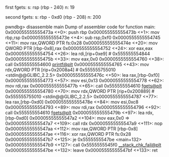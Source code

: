first fgets:
s: rsp (rbp - 240)
n: 19

second fgets:
s: rbp - 0xd0 (rbp - 208)
n: 200

pwndbg> disassemble main
Dump of assembler code for function main:
   0x000055555555473a <+0>:	push   rbp
   0x000055555555473b <+1>:	mov    rbp,rsp
   0x000055555555473e <+4>:	sub    rsp,0xf0
   0x0000555555554745 <+11>:	mov    rax,QWORD PTR fs:0x28
   0x000055555555474e <+20>:	mov    QWORD PTR [rbp-0x8],rax
   0x0000555555554752 <+24>:	xor    eax,eax
   0x0000555555554754 <+26>:	lea    rdi,[rip+0xe9]        # 0x555555554844
   0x000055555555475b <+33>:	mov    eax,0x0
   0x0000555555554760 <+38>:	call   0x555555554600 <printf@plt>
   0x0000555555554765 <+43>:	mov    rdx,QWORD PTR [rip+0x2008a4]        # 0x555555755010 <stdin@@GLIBC_2.2.5>
   0x000055555555476c <+50>:	lea    rax,[rbp-0xf0]
   0x0000555555554773 <+57>:	mov    esi,0x13
   0x0000555555554778 <+62>:	mov    rdi,rax
   0x000055555555477b <+65>:	call   0x555555554610 <fgets@plt>
   0x0000555555554780 <+70>:	mov    rdx,QWORD PTR [rip+0x200889]        # 0x555555755010 <stdin@@GLIBC_2.2.5>
   0x0000555555554787 <+77>:	lea    rax,[rbp-0xd0]
   0x000055555555478e <+84>:	mov    esi,0xc8
   0x0000555555554793 <+89>:	mov    rdi,rax
   0x0000555555554796 <+92>:	call   0x555555554610 <fgets@plt>
   0x000055555555479b <+97>:	lea    rdx,[rbp-0xd0]
   0x00005555555547a2 <+104>:	mov    eax,0x0
=> 0x00005555555547a7 <+109>:	call   rdx
   0x00005555555547a9 <+111>:	nop
   0x00005555555547aa <+112>:	mov    rax,QWORD PTR [rbp-0x8]
   0x00005555555547ae <+116>:	xor    rax,QWORD PTR fs:0x28
   0x00005555555547b7 <+125>:	je     0x5555555547be <main+132>
   0x00005555555547b9 <+127>:	call   0x5555555545f0 <__stack_chk_fail@plt>
   0x00005555555547be <+132>:	leave
   0x00005555555547bf <+133>:	ret
